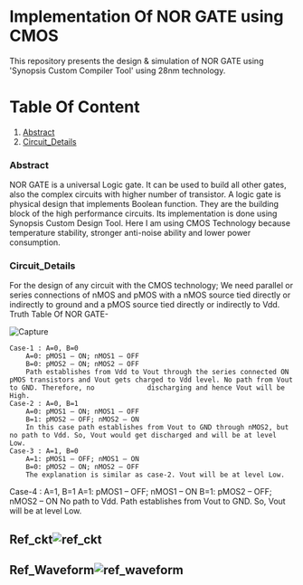 # Implementation Of NOR GATE using CMOS
This repository presents the design & simulation of NOR GATE using 'Synopsis Custom Compiler Tool' using 28nm technology.
# Table Of Content
  1. [Abstract](#Abstract)
  2.  [Circuit_Details](#Circuit_Details)

  
  
  
  
  ### Abstract
  NOR GATE is a universal Logic gate. It can be used to build all other gates, also the complex circuits with higher number of transistor. A logic gate is physical design       that implements Boolean function. They are the building block of the high performance circuits. Its implementation is done using Synopsis Custom Design Tool. Here I am       using CMOS Technology because temperature stability, stronger anti-noise ability and lower power consumption.
  
  ### Circuit_Details
  For the design of any circuit with the CMOS technology; We need parallel or series connections of nMOS and pMOS with a nMOS source tied directly or indirectly to ground and   a pMOS source tied directly or indirectly to Vdd.
   Truth Table Of NOR GATE-
   
   ![Capture](https://user-images.githubusercontent.com/100508631/156124087-6f0713e1-2303-4140-9319-3fa667933560.PNG)
   
    Case-1 : A=0, B=0
        A=0: pMOS1 – ON; nMOS1 – OFF
        B=0: pMOS2 – ON; nMOS2 – OFF
        Path establishes from Vdd to Vout through the series connected ON pMOS transistors and Vout gets charged to Vdd level. No path from Vout to GND. Therefore, no             discharging and hence Vout will be High.
    Case-2 : A=0, B=1
        A=0: pMOS1 – ON; nMOS1 – OFF
        B=1: pMOS2 – OFF; nMOS2 – ON
        In this case path establishes from Vout to GND through nMOS2, but no path to Vdd. So, Vout would get discharged and will be at level Low.
    Case-3 : A=1, B=0
        A=1: pMOS1 – OFF; nMOS1 – ON
        B=0: pMOS2 – ON; nMOS2 – OFF
        The explanation is similar as case-2. Vout will be at level Low.
   Case-4 : A=1, B=1
        A=1: pMOS1 – OFF; nMOS1 – ON
        B=1: pMOS2 – OFF; nMOS2 – ON
        No path to Vdd. Path establishes from Vout to GND. So, Vout will be at level Low.


  
 
## Ref_ckt![ref_ckt](https://user-images.githubusercontent.com/100508631/156108235-38fd6d2f-4040-4bbe-89ca-4be23d39da20.png)
## Ref_Waveform![ref_waveform](https://user-images.githubusercontent.com/100508631/156119145-b424b992-1f3e-48ea-bcea-009e34241a10.png)
